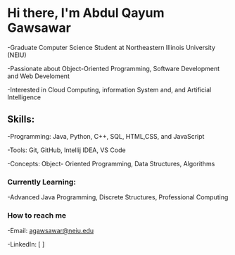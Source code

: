 # Hi there, I'm Abdul Qayum Gawsawar
-Graduate Computer Science Student at Northeastern Illinois University (NEIU)

-Passionate about Object-Oriented Programming, Software Development and Web Develoment

-Interested in Cloud Computing, information System and, and Artificial Intelligence

## Skills:
-Programming: Java, Python, C++, SQL, HTML,CSS, and JavaScript

-Tools: Git, GitHub, Intellij IDEA, VS Code

-Concepts: Object- Oriented Programming, Data Structures, Algorithms

### Currently Learning:
-Advanced Java Programming, Discrete Structures, Professional Computing

### How to reach me
-Email: agawsawar@neiu.edu

-LinkedIn: [       ]

